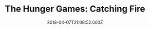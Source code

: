 ---
title: "The Hunger Games: Catching Fire"
year: 2013
date: 2018-04-07T21:08:52.000Z
permalink: /almanac/movies/2018-04-07-the-hunger-games-catching-fire/index.html
rating: 3
---